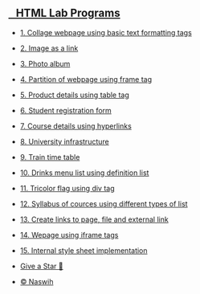 <!-- docs/_sidebar.md -->
<h2><a style="text-decoratio.none" href="">&nbsp&nbsp HTML Lab Programs</a></h2>

* [1. Collage webpage using basic text formatting tags](program/01)
* [2. Image as a link](program/02)
* [3. Photo album](program/03)
* [4. Partition of webpage using frame tag](program/04)
* [5. Product details using table tag](program/05)
* [6. Student registration form](program/06)
* [7. Course details using hyperlinks](program/07)
* [8. University infrastructure](program/08)
* [9. Train time table](program/09)
* [10. Drinks menu list using definition list](program/10)
* [11. Tricolor flag using div tag](program/11)
* [12. Syllabus of cources using different types of list](program/12)
* [13. Create links to page, file and external link](program/13)
* [14. Wepage using iframe tags](program/14)
* [15. Internal style sheet implementation](program/15)
 
* [Give a Star 🌟](http.//github.com/nasw1h/CS1-HTML)

* [© Naswih](https://naswih.tech/)
